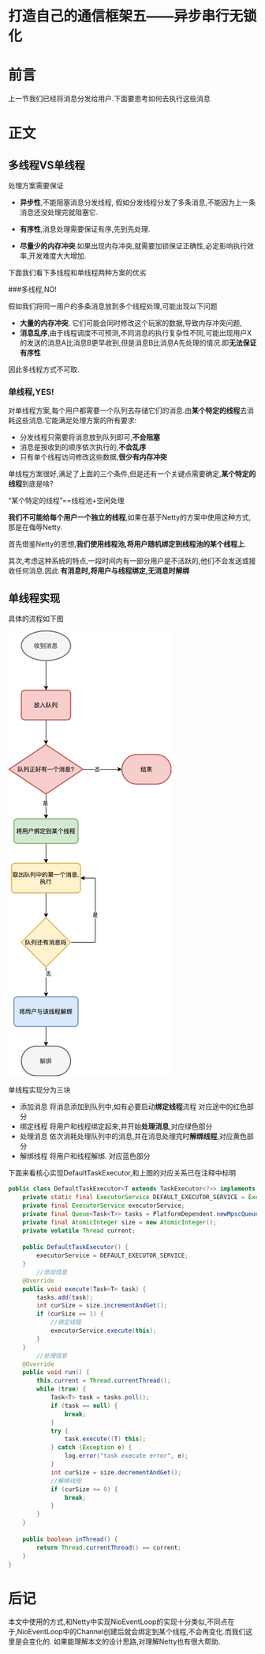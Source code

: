 # 打造自己的通信框架五——异步串行无锁化

# 前言

上一节我们已经将消息分发给用户.下面要思考如何去执行这些消息

# 正文

##  多线程VS单线程

处理方案需要保证

* **异步性**,不能阻塞消息分发线程, 假如分发线程分发了多条消息,不能因为上一条消息还没处理完就阻塞它.

* **有序性**,消息处理需要保证有序,先到先处理.
* **尽量少的内存冲突**.如果出现内存冲突,就需要加锁保证正确性,必定影响执行效率,开发难度大大增加.

下面我们看下多线程和单线程两种方案的优劣

###多线程,NO!

假如我们将同一用户的多条消息放到多个线程处理,可能出现以下问题

* **大量的内存冲突**. 它们可能会同时修改这个玩家的数据,导致内存冲突问题,
* **消息乱序**,由于线程调度不可预测,不同消息的执行复杂性不同,可能出现用户X的发送的消息A比消息B更早收到,但是消息B比消息A先处理的情况.即**无法保证有序性**

因此多线程方式不可取.

### 单线程,YES!

对单线程方案,每个用户都需要一个队列去存储它们的消息.由**某个特定的线程**去消耗这些消息.它能满足处理方案的所有要求:

* 分发线程只需要将消息放到队列即可,**不会阻塞**
* 消息是按收到的顺序依次执行的,**不会乱序**
* 只有单个线程访问修改这些数据,**很少有内存冲突**

单线程方案很好,满足了上面的三个条件,但是还有一个关键点需要确定,**某个特定的线程**到底是啥?

“某个特定的线程”==线程池+空闲处理

**我们不可能给每个用户一个独立的线程**,如果在基于Netty的方案中使用这种方式,那是在侮辱Netty. 

首先借鉴Netty的思想,**我们使用线程池,将用户随机绑定到线程池的某个线程上**.

其次,考虑这种系统的特点,一段时间内有一部分用户是不活跃的,他们不会发送或接收任何消息.因此 **有消息时,将用户与线程绑定,无消息时解绑**

## 单线程实现

具体的流程如下图

![](img/Netty-single-thread.png)



单线程实现分为三块

* 添加消息 将消息添加到队列中,如有必要启动**绑定线程**流程 对应途中的红色部分
* 绑定线程 将用户和线程绑定起来,并开始**处理消息**,对应绿色部分
* 处理消息 依次消耗处理队列中的消息,并在消息处理完时**解绑线程**,对应黄色部分
* 解绑线程 将用户和线程解绑. 对应蓝色部分

下面来看核心实现DefaultTaskExecutor,和上图的对应关系已在注释中标明

```java
public class DefaultTaskExecutor<T extends TaskExecutor<?>> implements Runnable, TaskExecutor<T> {
    private static final ExecutorService DEFAULT_EXECUTOR_SERVICE = Executors.newFixedThreadPool(Runtime.getRuntime().availableProcessors() * 2, new CustomizableThreadFactory("MessageTask-Worker"));
    private final ExecutorService executorService;
    private final Queue<Task<T>> tasks = PlatformDependent.newMpscQueue();
    private final AtomicInteger size = new AtomicInteger();
    private volatile Thread current;

    public DefaultTaskExecutor() {
        executorService = DEFAULT_EXECUTOR_SERVICE;
    }
		//添加信息
    @Override
    public void execute(Task<T> task) {
        tasks.add(task);
        int curSize = size.incrementAndGet();
        if (curSize == 1) {
            //绑定线程
            executorService.execute(this);
        }
    }
		//处理信息
    @Override
    public void run() {
        this.current = Thread.currentThread();
        while (true) {
            Task<T> task = tasks.poll();
            if (task == null) {
                break;
            }
            try {
                task.execute((T) this);
            } catch (Exception e) {
                log.error("task execute error", e);
            }
            int curSize = size.decrementAndGet();
            //解绑线程	
            if (curSize <= 0) {
                break;
            }
        }
    }

    public boolean inThread() {
        return Thread.currentThread() == current;
    }
}
```


# 后记
本文中使用的方式,和Netty中实现NioEventLoop的实现十分类似,不同点在于,NioEventLoop中的Channel创建后就会绑定到某个线程,不会再变化.而我们这里是会变化的. 如果能理解本文的设计思路,对理解Netty也有很大帮助.